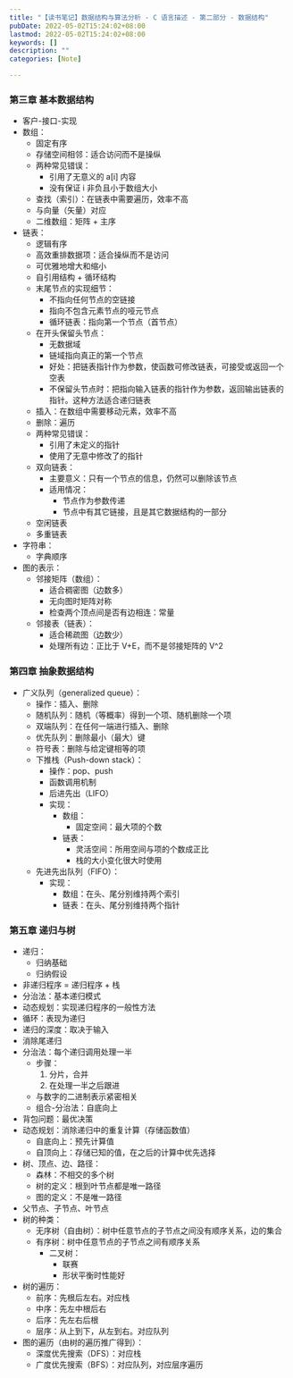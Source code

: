 ```yaml
---
title: "【读书笔记】数据结构与算法分析 - C 语言描述 - 第二部分 - 数据结构"
pubDate: 2022-05-02T15:24:02+08:00
lastmod: 2022-05-02T15:24:02+08:00
keywords: []
description: ""
categories: [Note]

---
```


<!--more-->

### 第三章 基本数据结构

* 客户-接口-实现
* 数组：
  * 固定有序
  * 存储空间相邻：适合访问而不是操纵
  * 两种常见错误：
    * 引用了无意义的 a[i] 内容
    * 没有保证 i 非负且小于数组大小
  * 查找（索引）：在链表中需要遍历，效率不高
  * 与向量（矢量）对应
  * 二维数组：矩阵 + 主序
* 链表：
  * 逻辑有序
  * 高效重排数据项：适合操纵而不是访问
  * 可优雅地增大和缩小
  * 自引用结构 + 循环结构
  * 末尾节点的实现细节：
    * 不指向任何节点的空链接
    * 指向不包含元素节点的哑元节点
    * 循环链表：指向第一个节点（首节点）
  * 在开头保留头节点：
    * 无数据域
    * 链域指向真正的第一个节点
    * 好处：把链表指针作为参数，使函数可修改链表，可接受或返回一个空表
    * 不保留头节点时：把指向输入链表的指针作为参数，返回输出链表的指针。这种方法适合递归链表
  * 插入：在数组中需要移动元素，效率不高
  * 删除：遍历
  * 两种常见错误：
    * 引用了未定义的指针
    * 使用了无意中修改了的指针
  * 双向链表：
    * 主要意义：只有一个节点的信息，仍然可以删除该节点
    * 适用情况：
      * 节点作为参数传递
      * 节点中有其它链接，且是其它数据结构的一部分
  * 空闲链表
  * 多重链表
* 字符串：
  * 字典顺序
* 图的表示：
  * 邻接矩阵（数组）：
    * 适合稠密图（边数多）
    * 无向图时矩阵对称
    * 检查两个顶点间是否有边相连：常量
  * 邻接表（链表）：
    * 适合稀疏图（边数少）
    * 处理所有边：正比于 V+E，而不是邻接矩阵的 V^2

### 第四章 抽象数据结构

* 广义队列（generalized queue）：
  * 操作：插入、删除
  * 随机队列：随机（等概率）得到一个项、随机删除一个项
  * 双端队列：在任何一端进行插入、删除
  * 优先队列：删除最小（最大）键
  * 符号表：删除与给定键相等的项
  * 下推栈（Push-down stack）：
    * 操作：pop、push
    * 函数调用机制
    * 后进先出（LIFO）
    * 实现：
      * 数组：
        * 固定空间：最大项的个数
      * 链表：
        * 灵活空间：所用空间与项的个数成正比
        * 栈的大小变化很大时使用
  * 先进先出队列（FIFO）：
    * 实现：
      * 数组：在头、尾分别维持两个索引
      * 链表：在头、尾分别维持两个指针

### 第五章 递归与树

* 递归：
  * 归纳基础
  * 归纳假设
* 非递归程序 = 递归程序 + 栈
* 分治法：基本递归模式
* 动态规划：实现递归程序的一般性方法
* 循环：表现为递归
* 递归的深度：取决于输入
* 消除尾递归
* 分治法：每个递归调用处理一半
  * 步骤：
    1. 分片，合并
    2. 在处理一半之后跟进
  * 与数字的二进制表示紧密相关
  * 组合-分治法：自底向上
* 背包问题：最优决策
* 动态规划：消除递归中的重复计算（存储函数值）
  * 自底向上：预先计算值
  * 自顶向上：存储已知的值，在之后的计算中优先选择
* 树、顶点、边、路径：
  * 森林：不相交的多个树
  * 树的定义：根到叶节点都是唯一路径
  * 图的定义：不是唯一路径
* 父节点、子节点、叶节点
* 树的种类：
  * 无序树（自由树）：树中任意节点的子节点之间没有顺序关系，边的集合
  * 有序树：树中任意节点的子节点之间有顺序关系
    * 二叉树：
      * 联赛
      * 形状平衡时性能好
* 树的遍历：
  * 前序：先根后左右。对应栈
  * 中序：先左中根后右
  * 后序：先左右后根
  * 层序：从上到下，从左到右。对应队列
* 图的遍历（由树的遍历推广得到）：
  * 深度优先搜索（DFS）：对应栈
  * 广度优先搜索（BFS）：对应队列，对应层序遍历